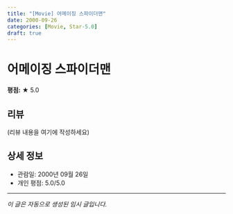 ```yaml
---
title: "[Movie] 어메이징 스파이더맨"
date: 2000-09-26
categories: [Movie, Star-5.0]
draft: true
---
```


# 어메이징 스파이더맨

**평점:** ★ 5.0

## 리뷰

(리뷰 내용을 여기에 작성하세요)

## 상세 정보

- 관람일: 2000년 09월 26일
- 개인 평점: 5.0/5.0

---

*이 글은 자동으로 생성된 임시 글입니다.*
